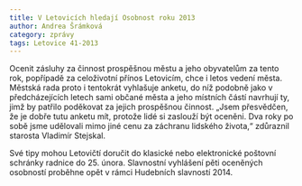 ```yaml
---
title: V Letovicích hledají Osobnost roku 2013
author: Andrea Šrámková
category: zprávy
tags: Letovice 41-2013
---
```


Ocenit zásluhy za činnost prospěšnou městu a jeho obyvatelům za tento rok, popřípadě za celoživotní přínos Letovicím, chce i letos vedení města. Městská rada proto i tentokrát vyhlašuje anketu, do níž podobně jako v předcházejících letech sami občané města a jeho místních částí navrhují ty, jimž by patřilo poděkovat za jejich prospěšnou činnost. „Jsem přesvědčen, že je dobře tutu anketu mít, protože lidé si zaslouží být oceněni. Dva roky po sobě jsme udělovali mimo jiné cenu za záchranu lidského života,“ zdůraznil starosta Vladimír Stejskal.

Své tipy mohou Letovičtí doručit do klasické nebo elektronické poštovní schránky radnice do 25. února. Slavnostní vyhlášení pěti oceněných osobností proběhne opět v rámci Hudebních slavností 2014.
